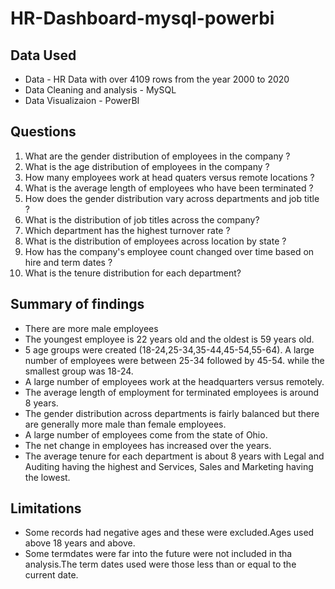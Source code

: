 # HR-Dashboard-mysql-powerbi
## Data Used
- Data - HR Data with over 4109 rows from the year 2000 to 2020
- Data Cleaning and analysis - MySQL
- Data Visualizaion - PowerBI
  
## Questions
1. What are the gender distribution of employees in the company ?
2. What is the age distribution of employees in the company ?
3. How many employees work at head quaters versus remote locations ?
4. What is the average length of employees who have been terminated ?
5. How does the gender distribution vary across departments and job title ?
6. What is the distribution of job titles across the company?
7. Which department has the highest turnover rate ?
8. What is the distribution of employees across location by state ?
9. How has the company's employee count changed over time based on hire and term dates ?
10. What is the tenure distribution for each department?

## Summary of findings
- There are more male employees
- The youngest employee is 22 years old and the oldest is 59 years old.
- 5 age groups were created (18-24,25-34,35-44,45-54,55-64). A large number of employees were between 25-34 followed by 45-54. while the smallest group was 18-24.
- A large number of employees work at the headquarters versus remotely.
- The average length of employment for terminated employees is around 8 years.
- The gender distribution across departments is fairly balanced but there are generally more male than female employees.
- A large number of employees come from the state of Ohio.
- The net change in employees has increased over the years.
- The average tenure for each department is about 8 years with Legal and Auditing having the highest and Services, Sales and Marketing having the lowest.

## Limitations
- Some records had negative ages and these were excluded.Ages used above 18 years and above.
- Some termdates  were far into the future were not included in tha analysis.The term dates used were those less than or equal to the current date.

